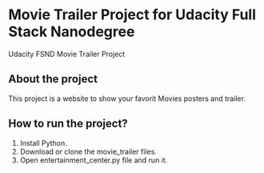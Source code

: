 # Movie Trailer Project for Udacity Full Stack Nanodegree
Udacity FSND Movie Trailer Project

## About the project
This project is a website to show your favorit Movies posters and trailer.

## How to run the project?
1. Install Python.
2. Download or clone the movie_trailer files.
3. Open entertainment_center.py file and run it.

